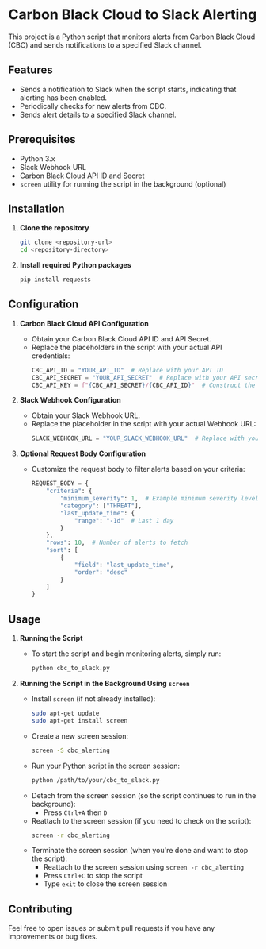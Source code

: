 # Carbon Black Cloud to Slack Alerting

This project is a Python script that monitors alerts from Carbon Black Cloud (CBC) and sends notifications to a specified Slack channel.

## Features
- Sends a notification to Slack when the script starts, indicating that alerting has been enabled.
- Periodically checks for new alerts from CBC.
- Sends alert details to a specified Slack channel.

## Prerequisites
- Python 3.x
- Slack Webhook URL
- Carbon Black Cloud API ID and Secret
- `screen` utility for running the script in the background (optional)

## Installation

1. **Clone the repository**
    ```bash
    git clone <repository-url>
    cd <repository-directory>
    ```

2. **Install required Python packages**
    ```bash
    pip install requests
    ```

## Configuration

1. **Carbon Black Cloud API Configuration**
    - Obtain your Carbon Black Cloud API ID and API Secret.
    - Replace the placeholders in the script with your actual API credentials:
        ```python
        CBC_API_ID = "YOUR_API_ID"  # Replace with your API ID
        CBC_API_SECRET = "YOUR_API_SECRET"  # Replace with your API secret
        CBC_API_KEY = f"{CBC_API_SECRET}/{CBC_API_ID}"  # Construct the API key
        ```

2. **Slack Webhook Configuration**
    - Obtain your Slack Webhook URL.
    - Replace the placeholder in the script with your actual Webhook URL:
        ```python
        SLACK_WEBHOOK_URL = "YOUR_SLACK_WEBHOOK_URL"  # Replace with your Slack Webhook URL
        ```

3. **Optional Request Body Configuration**
    - Customize the request body to filter alerts based on your criteria:
        ```python
        REQUEST_BODY = {
            "criteria": {
                "minimum_severity": 1,  # Example minimum severity level
                "category": ["THREAT"],
                "last_update_time": {
                    "range": "-1d"  # Last 1 day
                }
            },
            "rows": 10,  # Number of alerts to fetch
            "sort": [
                {
                    "field": "last_update_time",
                    "order": "desc"
                }
            ]
        }
        ```

## Usage

1. **Running the Script**
    - To start the script and begin monitoring alerts, simply run:
        ```bash
        python cbc_to_slack.py
        ```

2. **Running the Script in the Background Using `screen`**
    - Install `screen` (if not already installed):
        ```bash
        sudo apt-get update
        sudo apt-get install screen
        ```
    - Create a new screen session:
        ```bash
        screen -S cbc_alerting
        ```
    - Run your Python script in the screen session:
        ```bash
        python /path/to/your/cbc_to_slack.py
        ```
    - Detach from the screen session (so the script continues to run in the background):
        - Press `Ctrl+A` then `D`
    - Reattach to the screen session (if you need to check on the script):
        ```bash
        screen -r cbc_alerting
        ```
    - Terminate the screen session (when you're done and want to stop the script):
        - Reattach to the screen session using `screen -r cbc_alerting`
        - Press `Ctrl+C` to stop the script
        - Type `exit` to close the screen session

## Contributing

Feel free to open issues or submit pull requests if you have any improvements or bug fixes.
